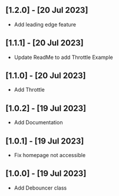 ## [1.2.0] - [20 Jul 2023]

* Add leading edge feature

## [1.1.1] - [20 Jul 2023]

* Update ReadMe to add Throttle Example

## [1.1.0] - [20 Jul 2023]

* Add Throttle

## [1.0.2] - [19 Jul 2023]

* Add Documentation

## [1.0.1] - [19 Jul 2023]

* Fix homepage not accessible
  
## [1.0.0] - [19 Jul 2023]

* Add Debouncer class
